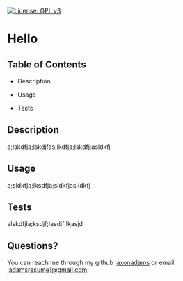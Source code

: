 
[![License: GPL v3](https://img.shields.io/badge/License-GPLv3-blue.svg)](https://www.gnu.org/licenses/gpl-3.0)
# Hello
## Table of Contents
 - Description

 - Usage

 - Tests


## Description
a;lskdfja;lskdjfas;lkdfja;lskdfj;asldkfj
    


## Usage
a;sldkfja;lksdfja;sldkfjas;ldkfj
    


## Tests
alskdfjla;ksdjf;lasdjf;lkasjd
    

## Questions?
You can reach me through my github [jaxonadams](https://github.com/jaxonadams) or email: jadamsresume1@gmail.com.
